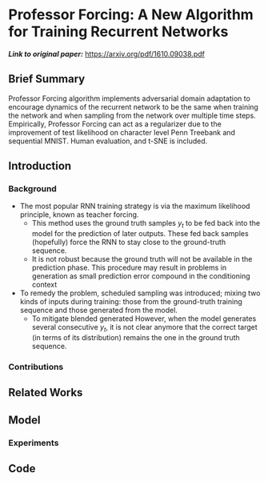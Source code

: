 # Professor Forcing: A New Algorithm for Training Recurrent Networks

***Link to original paper:*** https://arxiv.org/pdf/1610.09038.pdf

## Brief Summary

Professor Forcing algorithm implements adversarial domain adaptation to encourage dynamics of the recurrent network to be the same when training the network and when sampling from the network over multiple time steps. Empirically, Professor Forcing can act as a regularizer due to the improvement of test likelihood on character level Penn Treebank and sequential MNIST. Human evaluation, and t-SNE is included.

## Introduction

### Background

- The most popular RNN training strategy is via the maximum likelihood principle, known as teacher forcing.
  - This method uses the ground truth samples $y_t$ to be fed back into the model for the prediction of later outputs. These fed back samples (hopefully) force the RNN to stay close to the ground-truth sequence.
  - It is not robust because the ground truth will not be available in the prediction phase. This procedure may result in problems in generation as small prediction error compound in the conditioning context
- To remedy the problem, scheduled sampling was introduced; mixing two kinds of inputs during training: those from the ground-truth training sequence and those generated from the model.
  - To mitigate blended generated However, when the model generates several consecutive $y_t$, it is not clear anymore that the correct target (in terms of its distribution) remains the one in the ground truth sequence.

### Contributions


## Related Works

## Model

### Experiments

## Code

```

```


[DT-RNNs]: assets/2-Figure1-1.png
[eq1]: assets/eq1.png
[eq2]: assets/eq2.png
[eq3]: assets/eq3.png
[eq3sup]: assets/eq3sup.png
[eq-spectral-radius]: assets/spectral-radius-eq.png
[eq4]: assets/eq4.png
[fig-gct]: assets/fig-gct.png
[eq5]: assets/eq5.png
[eq6]: assets/eq6.png
[eq7-9]: assets/eq7-9.png
[eq10]: assets/eq10.png
[eq11-13]: assets/eq11-13.png
[eq14]: assets/eq14.png
[eq15]: assets/eq15.png
[RHN]: assets/5-Figure3-1.png
